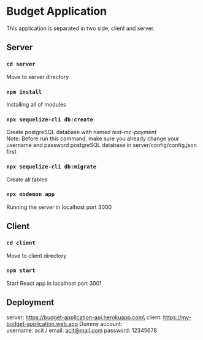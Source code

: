 # Budget Application

This application is separated in two side, client and server.

## Server

### `cd server`

Move to server directory

### `npm install`

Installing all of modules

### `npx sequelize-cli db:create`

Create postgreSQL database with named _test-mc-payment_\
Note: Before run this command, make sure you already change your username and password postgreSQL database in server/config/config.json first

### `npx sequelize-cli db:migrate`

Create all tables

### `npx nodemon app`

Running the server in localhost port 3000

## Client

### `cd client`

Move to client directory

### `npm start`

Start React app in localhost port 3001

## Deployment

server: https://budget-application-api.herokuapp.com\
client: https://my-budget-application.web.app
Dummy account:\
username: acit / email: acit@mail.com
password: 12345678
